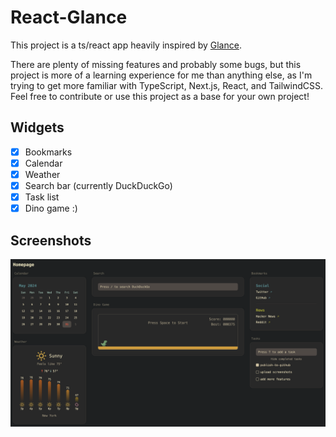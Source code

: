 # React-Glance

This project is a ts/react app heavily inspired by [Glance](https://github.com/glanceapp/glance).

There are plenty of missing features and probably some bugs, but this project is more of a learning experience for me than anything else, as I'm trying to get more familiar with TypeScript, Next.js, React, and TailwindCSS. Feel free to contribute or use this project as a base for your own project!

## Widgets

- [x] Bookmarks
- [x] Calendar
- [x] Weather
- [x] Search bar (currently DuckDuckGo)
- [x] Task list
- [x] Dino game :) 

## Screenshots

![image](screenshots/demo.png)